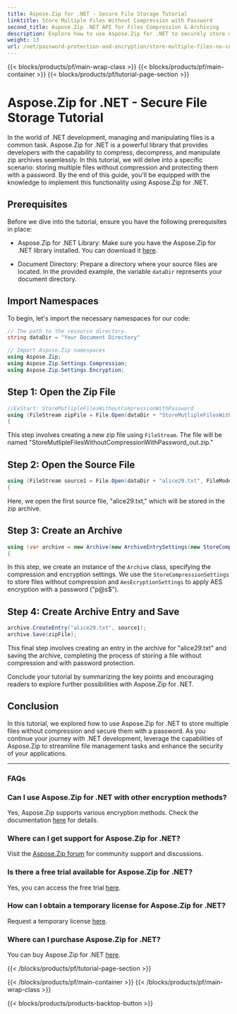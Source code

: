 ```yaml
---
title: Aspose.Zip for .NET - Secure File Storage Tutorial
linktitle: Store Multiple Files Without Compression with Password
second_title: Aspose.Zip .NET API for Files Compression & Archiving
description: Explore how to use Aspose.Zip for .NET to securely store multiple files without compression. Easy steps for password protection. Unlock the power of file management!
weight: 13
url: /net/password-protection-and-encryption/store-multiple-files-no-compression-password/
---
```


{{< blocks/products/pf/main-wrap-class >}}
{{< blocks/products/pf/main-container >}}
{{< blocks/products/pf/tutorial-page-section >}}

# Aspose.Zip for .NET - Secure File Storage Tutorial


In the world of .NET development, managing and manipulating files is a common task. Aspose.Zip for .NET is a powerful library that provides developers with the capability to compress, decompress, and manipulate zip archives seamlessly. In this tutorial, we will delve into a specific scenario: storing multiple files without compression and protecting them with a password. By the end of this guide, you'll be equipped with the knowledge to implement this functionality using Aspose.Zip for .NET.

## Prerequisites

Before we dive into the tutorial, ensure you have the following prerequisites in place:

- Aspose.Zip for .NET Library: Make sure you have the Aspose.Zip for .NET library installed. You can download it [here](https://releases.aspose.com/zip/net/).

- Document Directory: Prepare a directory where your source files are located. In the provided example, the variable `dataDir` represents your document directory.

## Import Namespaces

To begin, let's import the necessary namespaces for our code:

```csharp
// The path to the resource directory.
string dataDir = "Your Document Directory"

// Import Aspose.Zip namespaces
using Aspose.Zip;
using Aspose.Zip.Settings.Compression;
using Aspose.Zip.Settings.Encryption;
```

## Step 1: Open the Zip File

```csharp
//ExStart: StoreMutlipleFilesWithoutCompressionWithPassword
using (FileStream zipFile = File.Open(dataDir + "StoreMutlipleFilesWithoutCompressionWithPassword_out.zip", FileMode.Create))
{
```

This step involves creating a new zip file using `FileStream`. The file will be named "StoreMutlipleFilesWithoutCompressionWithPassword_out.zip."

## Step 2: Open the Source File

```csharp
using (FileStream source1 = File.Open(dataDir + "alice29.txt", FileMode.Open, FileAccess.Read))
{
```

Here, we open the first source file, "alice29.txt," which will be stored in the zip archive.

## Step 3: Create an Archive

```csharp
using (var archive = new Archive(new ArchiveEntrySettings(new StoreCompressionSettings(), new AesEcryptionSettings("p@s$", EncryptionMethod.AES256))))
{
```

In this step, we create an instance of the `Archive` class, specifying the compression and encryption settings. We use the `StoreCompressionSettings` to store files without compression and `AesEcryptionSettings` to apply AES encryption with a password ("p@s$").

## Step 4: Create Archive Entry and Save

```csharp
archive.CreateEntry("alice29.txt", source1);
archive.Save(zipFile);
```

This final step involves creating an entry in the archive for "alice29.txt" and saving the archive, completing the process of storing a file without compression and with password protection.

Conclude your tutorial by summarizing the key points and encouraging readers to explore further possibilities with Aspose.Zip for .NET.

## Conclusion

In this tutorial, we explored how to use Aspose.Zip for .NET to store multiple files without compression and secure them with a password. As you continue your journey with .NET development, leverage the capabilities of Aspose.Zip to streamline file management tasks and enhance the security of your applications.

---

### FAQs

### Can I use Aspose.Zip for .NET with other encryption methods?
Yes, Aspose.Zip supports various encryption methods. Check the documentation [here](https://reference.aspose.com/zip/net/) for details.

### Where can I get support for Aspose.Zip for .NET?
Visit the [Aspose.Zip forum](https://forum.aspose.com/c/zip/37) for community support and discussions.

### Is there a free trial available for Aspose.Zip for .NET?
Yes, you can access the free trial [here](https://releases.aspose.com/).

### How can I obtain a temporary license for Aspose.Zip for .NET?
Request a temporary license [here](https://purchase.aspose.com/temporary-license/).

### Where can I purchase Aspose.Zip for .NET?
You can buy Aspose.Zip for .NET [here](https://purchase.aspose.com/buy).


{{< /blocks/products/pf/tutorial-page-section >}}

{{< /blocks/products/pf/main-container >}}
{{< /blocks/products/pf/main-wrap-class >}}

{{< blocks/products/products-backtop-button >}}
